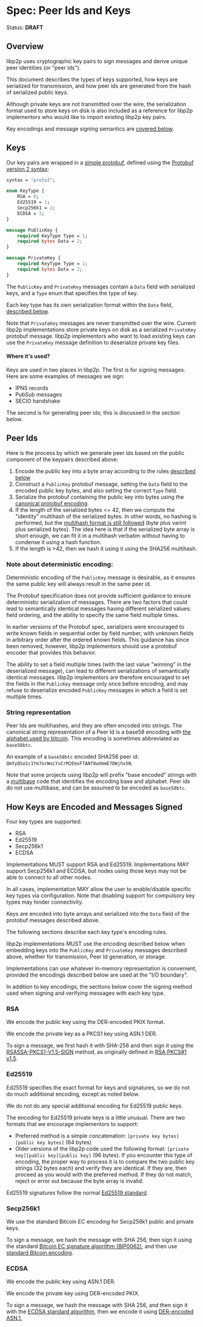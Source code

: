# Spec: Peer Ids and Keys

Status: **DRAFT**

## Overview

libp2p uses cryptographic key pairs to sign messages and derive unique
peer identities (or "peer ids").

This document describes the types of keys supported, how keys are serialized
for transmission, and how peer ids are generated from the hash of serialized
public keys.

Although private keys are not transmitted over the wire, the serialization
format used to store keys on disk is also included as a reference for libp2p
implementors who would like to import existing libp2p key pairs.

Key encodings and message signing semantics are
[covered below](#how-keys-are-encoded-and-messages-signed).

## Keys

Our key pairs are wrapped in a [simple protobuf](https://github.com/libp2p/go-libp2p-crypto/blob/master/pb/crypto.proto), 
defined using the [Protobuf version 2 syntax](https://developers.google.com/protocol-buffers/docs/proto):

```protobuf
syntax = "proto2";

enum KeyType {
	RSA = 0;
	Ed25519 = 1;
	Secp256k1 = 2;
	ECDSA = 3;
}

message PublicKey {
	required KeyType Type = 1;
	required bytes Data = 2;
}

message PrivateKey {
	required KeyType Type = 1;
	required bytes Data = 2;
}
```

The `PublicKey` and `PrivateKey` messages contain a `Data` field with serialized
keys, and a `Type` enum that specifies the type of key.

Each key type has its own serialization format within the `Data` field,
[described below](#how-keys-are-encoded-and-messages-signed).

Note that `PrivateKey` messages are never transmitted over the wire.
Current libp2p implementations store private keys on disk as a serialized
`PrivateKey` protobuf message. libp2p implementors who want to load existing
keys can use the `PrivateKey` message definition to deserialize private key
files.

#### Where it's used?

Keys are used in two places in libp2p.  The first is for signing messages.  Here are some examples of messages we sign:
 - IPNS records
 - PubSub messages
 - SECIO handshake

The second is for generating peer ids; this is discussed in the section below.

## Peer Ids

Here is the process by which we generate peer ids based on the public component of the keypairs described above:

  1. Encode the public key into a byte array according to the rules [described below](#how-keys-are-encoded-and-messages-signed)
  2. Construct a `PublicKey` protobuf message, setting the `Data` field to the encoded public key bytes, and also setting the correct `Type` field.
  3. Serialize the protobuf containing the public key into bytes using the [canonical protobuf encoding](https://developers.google.com/protocol-buffers/docs/encoding).
  4. If the length of the serialized bytes <= 42, then we compute the "identity" multihash of the serialized bytes.  In other words, no hashing is performed, but the [multihash format is still followed](https://github.com/multiformats/multihash) (byte plus varint plus serialized bytes).  The idea here is that if the serialized byte array is short enough, we can fit it in a multihash verbatim without having to condense it using a hash function.
  5. If the length is >42, then we hash it using it using the SHA256 multihash.
 
### Note about deterministic encoding:

Deterministic encoding of the `PublicKey` message is desirable, as it ensures the same public key will always
result in the same peer id.

The Protobuf specification does not provide sufficient guidance to ensure deterministic serialization of
messages. There are two factors that could lead to semantically identical messages having different serialized
values: field ordering, and the ability to specify the same field multiple times.

In earlier versions of the Protobuf spec, serializers were encouraged to write known fields in sequential
order by field number, with unknown fields in arbitrary order after the ordered known fields. This guidance 
has since been removed, however, libp2p implementors should use a protobuf encoder that provides this behavior.

The ability to set a field multiple times (with the last value "winning" in the deserialized message), can lead
to different serializations of semantically identical messages. libp2p implementors are therefore encouraged to
set the fields in the `PublicKey` message only once before encoding, and may refuse to deserialize encoded `PublicKey` messages in which a field is set multiple times.

### String representation

Peer Ids are multihashes, and they are often encoded into strings.
The canonical string representation of a Peer Id is a base58 encoding with
[the alphabet used by bitcoin](https://en.bitcoinwiki.org/wiki/Base58#Alphabet_Base58).
This encoding is sometimes abbreviated as `base58btc`.

An example of a `base58btc` encoded SHA256 peer id: `QmYyQSo1c1Ym7orWxLYvCrM2EmxFTANf8wXmmE7DWjhx5N`.

Note that some projects using libp2p will prefix "base encoded" strings with a
[multibase](https://github.com/multiformats/multibase) code that identifies the encoding base and alphabet.
Peer ids do not use multibase, and can be assumed to be encoded as `base58btc`.

## How Keys are Encoded and Messages Signed

Four key types are supported:
 - RSA
 - Ed25519
 - Secp256k1
 - ECDSA

Implementations MUST support RSA and Ed25519. Implementations MAY support Secp256k1 and ECDSA, but nodes using those keys may not be able to connect to all other nodes.

In all cases, implementation MAY allow the user to enable/disable specific key types via configuration. 
Note that disabling support for compulsory key types may hinder connectivity.

Keys are encoded into byte arrays and serialized into the `Data` field of the
protobuf messages described above.

The following sections describe each key type's encoding rules.

libp2p implementations MUST use the encoding described below when embedding
keys into the `PublicKey` and `PrivateKey` messages described above, whether
for transmission, Peer Id generation, or storage.

Implementations can use whatever in-memory representation is convenient,
provided the encodings described below are used at the "I/O boundary".

In addition to key encodings, the sections below cover the signing method used
when signing and verifying messages with each key type.

### RSA

We encode the public key using the DER-encoded PKIX format.

We encode the private key as a PKCS1 key using ASN.1 DER.

To sign a message, we first hash it with SHA-256 and then sign it using the [RSASSA-PKCS1-V1.5-SIGN](https://tools.ietf.org/html/rfc3447#section-8.2) method, as originally defined in [RSA PKCS#1 v1.5](https://tools.ietf.org/html/rfc2313).

### Ed25519

Ed25519 specifies the exact format for keys and signatures, so we do not do much additional encoding, except as noted below.

We do not do any special additional encoding for Ed25519 public keys.

The encoding for Ed25519 private keys is a little unusual. There are two formats that we encourage implementors to support:

 - Preferred method is a simple concatenation:  `[private key bytes][public key bytes]` (64 bytes)
 - Older versions of the libp2p code used the following format:  `[private key][public key][public key]` (96 bytes).  If you encounter this type of encoding, the proper way to process it is to compare the two public key strings (32 bytes each) and verify they are identical.  If they are, then proceed as you would with the preferred method.  If they do not match, reject or error out because the byte array is invalid.

Ed25519 signatures follow the normal [Ed25519 standard](https://tools.ietf.org/html/rfc8032#section-5.1).

### Secp256k1

We use the standard Bitcoin EC encoding for Secp256k1 public and private keys.

To sign a message, we hash the message with SHA 256, then sign it using the standard [Bitcoin EC signature algorithm (BIP0062)](https://github.com/bitcoin/bips/blob/master/bip-0062.mediawiki), and then use [standard Bitcoin encoding](https://github.com/bitcoin/bips/blob/master/bip-0062.mediawiki#der-encoding).

### ECDSA

We encode the public key using ASN.1 DER.

We encode the private key using DER-encoded PKIX.

To sign a message, we hash the message with SHA 256, and then sign it with the [ECDSA standard algorithm](https://tools.ietf.org/html/rfc6979), then we encode it using [DER-encoded ASN.1.](https://wiki.openssl.org/index.php/DER)
